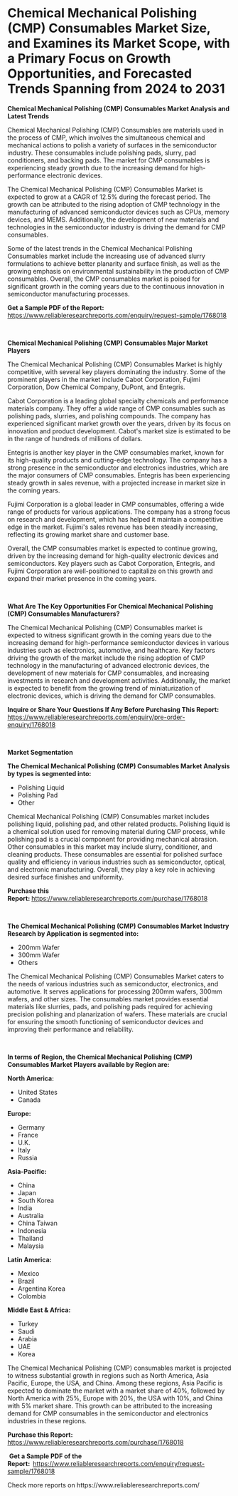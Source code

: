 <p><h1>Chemical Mechanical Polishing (CMP) Consumables Market Size, and Examines its Market Scope, with a Primary Focus on Growth Opportunities, and Forecasted Trends Spanning from 2024 to 2031</h1></p><p><strong>Chemical Mechanical Polishing (CMP) Consumables Market Analysis and Latest Trends</strong></p>
<p><p>Chemical Mechanical Polishing (CMP) Consumables are materials used in the process of CMP, which involves the simultaneous chemical and mechanical actions to polish a variety of surfaces in the semiconductor industry. These consumables include polishing pads, slurry, pad conditioners, and backing pads. The market for CMP consumables is experiencing steady growth due to the increasing demand for high-performance electronic devices.</p><p>The Chemical Mechanical Polishing (CMP) Consumables Market is expected to grow at a CAGR of 12.5% during the forecast period. The growth can be attributed to the rising adoption of CMP technology in the manufacturing of advanced semiconductor devices such as CPUs, memory devices, and MEMS. Additionally, the development of new materials and technologies in the semiconductor industry is driving the demand for CMP consumables.</p><p>Some of the latest trends in the Chemical Mechanical Polishing Consumables market include the increasing use of advanced slurry formulations to achieve better planarity and surface finish, as well as the growing emphasis on environmental sustainability in the production of CMP consumables. Overall, the CMP consumables market is poised for significant growth in the coming years due to the continuous innovation in semiconductor manufacturing processes.</p></p>
<p><strong>Get a Sample PDF of the Report:&nbsp;</strong> <a href="https://www.reliableresearchreports.com/enquiry/request-sample/1768018">https://www.reliableresearchreports.com/enquiry/request-sample/1768018</a></p>
<p>&nbsp;</p>
<p><strong>Chemical Mechanical Polishing (CMP) Consumables Major Market Players</strong></p>
<p><p>The Chemical Mechanical Polishing (CMP) Consumables Market is highly competitive, with several key players dominating the industry. Some of the prominent players in the market include Cabot Corporation, Fujimi Corporation, Dow Chemical Company, DuPont, and Entegris. </p><p>Cabot Corporation is a leading global specialty chemicals and performance materials company. They offer a wide range of CMP consumables such as polishing pads, slurries, and polishing compounds. The company has experienced significant market growth over the years, driven by its focus on innovation and product development. Cabot's market size is estimated to be in the range of hundreds of millions of dollars.</p><p>Entegris is another key player in the CMP consumables market, known for its high-quality products and cutting-edge technology. The company has a strong presence in the semiconductor and electronics industries, which are the major consumers of CMP consumables. Entegris has been experiencing steady growth in sales revenue, with a projected increase in market size in the coming years.</p><p>Fujimi Corporation is a global leader in CMP consumables, offering a wide range of products for various applications. The company has a strong focus on research and development, which has helped it maintain a competitive edge in the market. Fujimi's sales revenue has been steadily increasing, reflecting its growing market share and customer base.</p><p>Overall, the CMP consumables market is expected to continue growing, driven by the increasing demand for high-quality electronic devices and semiconductors. Key players such as Cabot Corporation, Entegris, and Fujimi Corporation are well-positioned to capitalize on this growth and expand their market presence in the coming years.</p></p>
<p>&nbsp;</p>
<p><strong>What Are The Key Opportunities For Chemical Mechanical Polishing (CMP) Consumables Manufacturers?</strong></p>
<p><p>The Chemical Mechanical Polishing (CMP) Consumables market is expected to witness significant growth in the coming years due to the increasing demand for high-performance semiconductor devices in various industries such as electronics, automotive, and healthcare. Key factors driving the growth of the market include the rising adoption of CMP technology in the manufacturing of advanced electronic devices, the development of new materials for CMP consumables, and increasing investments in research and development activities. Additionally, the market is expected to benefit from the growing trend of miniaturization of electronic devices, which is driving the demand for CMP consumables.</p></p>
<p><strong>Inquire or Share Your Questions If Any Before Purchasing This Report:</strong> <a href="https://www.reliableresearchreports.com/enquiry/pre-order-enquiry/1768018">https://www.reliableresearchreports.com/enquiry/pre-order-enquiry/1768018</a></p>
<p>&nbsp;</p>
<p><strong>Market Segmentation</strong></p>
<p><strong>The Chemical Mechanical Polishing (CMP) Consumables Market Analysis by types is segmented into:</strong></p>
<p><ul><li>Polishing Liquid</li><li>Polishing Pad</li><li>Other</li></ul></p>
<p><p>Chemical Mechanical Polishing (CMP) Consumables market includes polishing liquid, polishing pad, and other related products. Polishing liquid is a chemical solution used for removing material during CMP process, while polishing pad is a crucial component for providing mechanical abrasion. Other consumables in this market may include slurry, conditioner, and cleaning products. These consumables are essential for polished surface quality and efficiency in various industries such as semiconductor, optical, and electronic manufacturing. Overall, they play a key role in achieving desired surface finishes and uniformity.</p></p>
<p><strong>Purchase this Report:&nbsp;</strong><a href="https://www.reliableresearchreports.com/purchase/1768018">https://www.reliableresearchreports.com/purchase/1768018</a></p>
<p>&nbsp;</p>
<p><strong>The Chemical Mechanical Polishing (CMP) Consumables Market Industry Research by Application is segmented into:</strong></p>
<p><ul><li>200mm Wafer</li><li>300mm Wafer</li><li>Others</li></ul></p>
<p><p>The Chemical Mechanical Polishing (CMP) Consumables Market caters to the needs of various industries such as semiconductor, electronics, and automotive. It serves applications for processing 200mm wafers, 300mm wafers, and other sizes. The consumables market provides essential materials like slurries, pads, and polishing pads required for achieving precision polishing and planarization of wafers. These materials are crucial for ensuring the smooth functioning of semiconductor devices and improving their performance and reliability.</p></p>
<p>&nbsp;</p>
<p><strong>In terms of Region, the Chemical Mechanical Polishing (CMP) Consumables Market Players available by Region are:</strong></p>
<p>
    <p> <strong> North America: </strong>
        <ul>
            <li>United States</li>
            <li>Canada</li>
        </ul>
        </p> 
    <p> <strong> Europe: </strong>
        <ul>
            <li>Germany</li>
            <li>France</li>
            <li>U.K.</li>
            <li>Italy</li>
            <li>Russia</li>
        </ul>
        </p> 
    <p> <strong> Asia-Pacific: </strong>
        <ul>
            <li>China</li>
            <li>Japan</li>
            <li>South Korea</li>
            <li>India</li>
            <li>Australia</li>
            <li>China Taiwan</li>
            <li>Indonesia</li>
            <li>Thailand</li>
            <li>Malaysia</li>
        </ul>
        </p> 
    <p> <strong> Latin America: </strong>
        <ul>
            <li>Mexico</li>
            <li>Brazil</li>
            <li>Argentina Korea</li>
            <li>Colombia</li>
        </ul>
        </p> 
    <p> <strong> Middle East & Africa: </strong>
        <ul>
            <li>Turkey</li>
            <li>Saudi</li>
            <li>Arabia</li>
            <li>UAE</li>
            <li>Korea</li>
        </ul>
    </p>
    </p>
<p><p>The Chemical Mechanical Polishing (CMP) consumables market is projected to witness substantial growth in regions such as North America, Asia Pacific, Europe, the USA, and China. Among these regions, Asia Pacific is expected to dominate the market with a market share of 40%, followed by North America with 25%, Europe with 20%, the USA with 10%, and China with 5% market share. This growth can be attributed to the increasing demand for CMP consumables in the semiconductor and electronics industries in these regions.</p></p>
<p><strong>Purchase this Report: </strong><a href="https://www.reliableresearchreports.com/purchase/1768018">https://www.reliableresearchreports.com/purchase/1768018</a></p>
<p>&nbsp;<strong>Get a Sample PDF of the Report:&nbsp;&nbsp;</strong><a href="https://www.reliableresearchreports.com/enquiry/request-sample/1768018">https://www.reliableresearchreports.com/enquiry/request-sample/1768018</a></p>
<p><strong></strong></p>
<p>Check more reports on https://www.reliableresearchreports.com/</p>